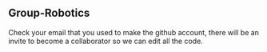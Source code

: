 ## Group-Robotics

Check your email that you used to make the github account, there will be an invite to become a collaborator so we can edit all the code.
